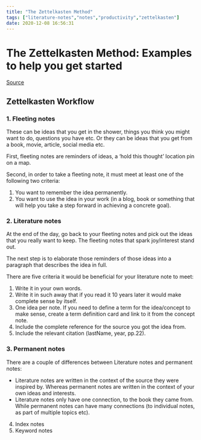 ```yaml
---
title: "The Zettelkasten Method"
tags: ["literature-notes","notes","productivity","zettelkasten"]
date: 2020-12-08 16:56:31
---
```


# The Zettelkasten Method: Examples to help you get started

[Source](https://medium.com/@rebeccawilliams9941/the-zettelkasten-method-examples-to-help-you-get-started-8f8a44fa9ae6)

## Zettelkasten Workflow

### 1. Fleeting notes

These can be ideas that you get in the shower, things you think you might want to do, questions you have etc. Or they can be ideas that you get from a book, movie, article, social media etc.

First, fleeting notes are reminders of ideas, a ‘hold this thought’ location pin on a map.

Second, in order to take a fleeting note, it must meet at least one of the following two criteria:

1. You want to remember the idea permanently.
2. You want to use the idea in your work (in a blog, book or something that will help you take a step forward in achieving a concrete goal).

### 2. Literature notes

At the end of the day, go back to your fleeting notes and pick out the ideas that you really want to keep. The fleeting notes that spark joy/interest stand out.

The next step is to elaborate those reminders of those ideas into a paragraph that describes the idea in full.

There are five criteria it would be beneficial for your literature note to meet:

1. Write it in your own words.
2. Write it in such away that if you read it 10 years later it would make complete sense by itself.
3. One idea per note. If you need to define a term for the idea/concept to make sense, create a term definition card and link to it from the concept note.
4. Include the complete reference for the source you got the idea from.
5. Include the relevant citation (lastName, year, pp.22).

### 3. Permanent notes
There are a couple of differences between Literature notes and permanent notes:

- Literature notes are written in the context of the source they were inspired by. Whereas permanent notes are written in the context of your own ideas and interests.
- Literature notes only have one connection, to the book they came from. While permanent notes can have many connections (to individual notes, as part of multiple topics etc).

4. Index notes
5. Keyword notes




